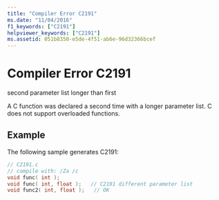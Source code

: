 ```yaml
---
title: "Compiler Error C2191"
ms.date: "11/04/2016"
f1_keywords: ["C2191"]
helpviewer_keywords: ["C2191"]
ms.assetid: 051b8350-e5de-4f51-ab6e-96d32366bcef
---
```

# Compiler Error C2191

second parameter list longer than first

A C function was declared a second time with a longer parameter list. C does not support overloaded functions.

## Example

The following sample generates C2191:

```c
// C2191.c
// compile with: /Za /c
void func( int );
void func( int, float );   // C2191 different parameter list
void func2( int, float );   // OK
```

